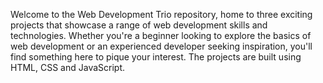 Welcome to the Web Development Trio repository, home to three exciting projects that showcase a range of web development skills and technologies.
Whether you're a beginner looking to explore the basics of web development or an experienced developer seeking inspiration, you'll find something here to pique your interest.
The projects are built using HTML, CSS and JavaScript. 
